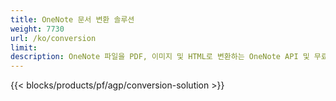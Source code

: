 ```yaml
---
title: OneNote 문서 변환 솔루션 
weight: 7730
url: /ko/conversion
limit: 
description: OneNote 파일을 PDF, 이미지 및 HTML로 변환하는 OneNote API 및 무료 앱
---
```


{{< blocks/products/pf/agp/conversion-solution >}} 